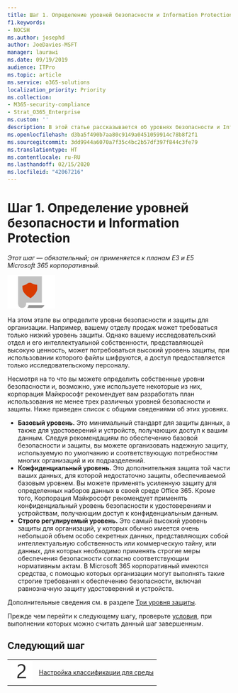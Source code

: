 ```yaml
---
title: Шаг 1. Определение уровней безопасности и Information Protection
f1.keywords:
- NOCSH
ms.author: josephd
author: JoeDavies-MSFT
manager: laurawi
ms.date: 09/19/2019
audience: ITPro
ms.topic: article
ms.service: o365-solutions
localization_priority: Priority
ms.collection:
- M365-security-compliance
- Strat_O365_Enterprise
ms.custom: ''
description: В этой статье рассказывается об уровнях безопасности и Information Protection в организации и о том, как их настроить.
ms.openlocfilehash: d3ba5f490b7aa80c9149a0451059914c78b8f2f1
ms.sourcegitcommit: 3dd9944a6070a7f35c4bc2b57df397f844c3fe79
ms.translationtype: HT
ms.contentlocale: ru-RU
ms.lasthandoff: 02/15/2020
ms.locfileid: "42067216"
---
```

# <a name="step-1-define-security-and-information-protection-levels"></a>Шаг 1. Определение уровней безопасности и Information Protection

*Этот шаг — обязательный; он применяется к планам E3 и E5 Microsoft 365 корпоративный.*

![Этап 6. Защита данных](../media/deploy-foundation-infrastructure/infoprotection_icon-small.png)

На этом этапе вы определите уровни безопасности и защиты для организации. Например, вашему отделу продаж может требоваться только низкий уровень защиты. Однако вашему исследовательский отдел и его интеллектуальной собственности, представляющей высокую ценность, может потребоваться высокий уровень защиты, при использовании которого файлы шифруются, а доступ предоставляется только исследовательскому персоналу.

Несмотря на то что вы можете определить собственные уровни безопасности и, возможно, уже используете некоторые из них, корпорация Майкрософт рекомендует вам разработать план использования не менее трех различных уровней безопасности и защиты. Ниже приведен список с общими сведениями об этих уровнях. 

- **Базовый уровень.** Это минимальный стандарт для защиты данных, а также для удостоверений и устройств, получающих доступ к вашим данным. Следуя рекомендациям по обеспечению базовой безопасности и защиты, вы можете организовать надежную защиту, используемую по умолчанию и соответствующую потребностям многих организаций и их подразделений.
- **Конфиденциальный уровень.** Это дополнительная защита той части ваших данных, для которой недостаточно защиты, обеспечиваемой базовым уровнем. Вы можете применять усиленную защиту для определенных наборов данных в своей среде Office 365. Кроме того, Корпорация Майкрософт рекомендует применять конфиденциальный уровень безопасности к удостоверениям и устройствам, получающим доступ к конфиденциальным данным.
- **Строго регулируемый уровень.** Это самый высокий уровень защиты для организаций, у которых обычно имеется очень небольшой объем особо секретных данных, представляющих собой интеллектуальную собственность или коммерческую тайну, или данных, для которых необходимо применять строгие меры обеспечения безопасности согласно соответствующим нормативным актам. В Microsoft 365 корпоративный имеются средства, с помощью которых организации могут выполнять такие строгие требования к обеспечению безопасности, включая равнозначную защиту удостоверений и устройств.

Дополнительные сведения см. в разделе [Три уровня защиты](microsoft-365-policies-configurations.md#three-tiers-of-protection).

Прежде чем перейти к следующему шагу, проверьте [условия](infoprotect-exit-criteria.md#crit-infoprotect-step1), при выполнении которых можно считать данный шаг завершенным.

## <a name="next-step"></a>Следующий шаг

|||
|:-------|:-----|
|![Шаг 2](../media/stepnumbers/Step2.png)|[Настройка классификации для среды](infoprotect-configure-classification.md)|
